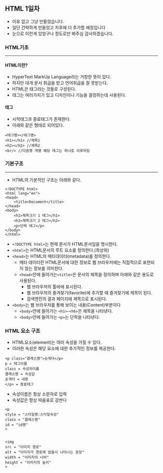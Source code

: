 ## HTML 1일차
- 이유 없고 그냥 만들었습니다.
- 일단 간략하게 만들었고 차후에 더 추가할 예정입니다
- 눈으로 이런게 있었구나 정도로만 봐주심 감사하겠습니다.
### HTML기초
---
#### HTML이란?
- HyperText MarkUp Language라는 거창한 뜻이 있다.
- 하지만 대개 문서 취급을 받고 언어취급을 잘 못받는다.
- HTML은 태그라는 것들로 구성된다.
- 태그는 여러가지가 있고 디자인이나 기능을 결정하는데 사용된다.

#### 태그
- 시작태그과 종료태그가 존재한다.
- 아래와 같은 형태로 되어있다.
```
<태그명></태그명>
<h1></h1> //제목1
<h2></h2> //제목2
<br/> //다음행 개행 해당 태그는 하나로 이루어짐
```

### 기본구조
---
- HTML의 기본적인 구조는 아래와 같다.
```
<!DOCTYPE html>
<html lang="en">
<head>
    <title>Document</title>
</head>
<body>
    <h1>제목크기 1 태그</h1>
    <h2>제목크기 2 태그</h2>
    <p>단락 태그</p>
</body>
</html>
```
- ```<!DOCTYPE html>```는 현재 문서가 HTML문서임을 명시한다.
- ```<html>```는 HTML문서의 루트 요소를 정의한다.(최상위)
- ```<head>```는 HTML의 메타데이터(metadata)를 정의한다.
  - 메타 데이터란 HTML문서에 대한 정보로 웹 브라우저에는 직접적으로 표현되지 않는 정보를 의미한다.
  - ```<head>```안에 들어가는```<title>```은 문서의 제목을 정의하며 아래와 같은 용도로 사용된다.
    - 웹 브라우저의 툴바에 표시된다.
    - 웹 브라우저의 즐겨찾기(favorite)에 추가할 때 즐겨찾기에 제목이 된다.
    - 검색엔진의 결과 페이지에 제목으로 표시된다.
- ```<body>```는 웹 브라우저를 통해 보이는 내용(Content)부분이다
  - ```<body>```안에 들어가는 ```<h1>~<h6>```은 제목을 나타낸다.
  - ```<body>```안에 들어가는 ```<p>```는 단락을 나타낸다.

### HTML 요소 구조
- HTML요소(element)는 여러 속성을 가질 수 있다.
- 이러한 속성은 해당 요소에 대한 추가적인 정보를 제공한다.

```
<p class="클래스명">순게더</p>
p = 태그이름
class = 속성의이름
클래스명 = 속성값
순게더 = 내용
</p> = 종료태그
```
- 속성이름은 항상 소문자로 입력
- 속성값은 항상 따옴표로 감싼다
```
<p
style = "스타일명:스타일속성"
class = "클래스명"
id = "id명"
>


<img
src = "이미지 경로"
alt = "이미지가 경로에 없을시 나타나는 문장"
width = "이미지의 너비"
height = "이미지의 높이"
>
```
